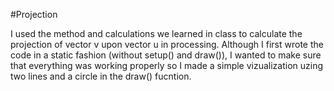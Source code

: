 #Projection

I used the method and calculations we learned in class to calculate the projection of vector v upon vector u in processing. Although I first wrote the code in a static fashion (without setup() and draw()), I wanted to make sure that everything was working properly so I made a simple vizualization uzing two lines and a circle in the draw() fucntion.

